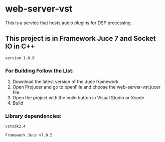 # web-server-vst

This is a service that hosts audio plugins for DSP processing.

## This project is in Framework Juce 7 and Socket IO in C++

``
version 1.0.0
``

### For Building Follow the List:

1. Download the latest version of the Juce framework
2. Open Projucer and go to openFile and choose the web-server-vst.jucer file
3. Open the project with the build button in Visual Studio or Xcode
4. Build

### Library dependencies:

```
vstsdk2.4
```

```
Framework Juce v7.0.5
```



